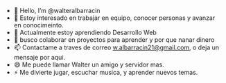 - 👋 Hello, I’m @walteralbarracin
- 👀 Estoy interesado en trabajar en equipo, conocer personas y avanzar en conocimeinto.
- 🌱 Actualmente estoy aprendiendo Desarrollo Web
- 💞️ busco colaborar en proyectos para aprender y por que nanar dinero
- 📫 Contactame a traves de correo w.albarracin21@gmail.com, o deja un mensaje por aqui.
- 😄 Me puede llamar Walter un amigo y servidor mas.
- ⚡ Me divierte jugar, escuchar musica, y aprender nuevos temas.

<!---
walteralbarracin/walteralbarracin is a ✨ special ✨ repository because its `README.md` (this file) appears on your GitHub profile.
You can click the Preview link to take a look at your changes.
--->
